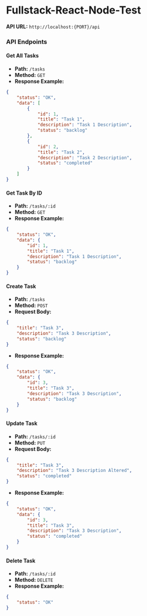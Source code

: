 # Fullstack-React-Node-Test

**API URL:** `http://localhost:{PORT}/api`


### API Endpoints

#### Get All Tasks
- **Path:** `/tasks`
- **Method:** `GET`
- **Response Example:** 
```json
{
    "status": "OK",
    "data": [
        {
            "id": 1,
            "title": "Task 1",
            "description": "Task 1 Description",
            "status": "backlog"
        },
        {
            "id": 2,
            "title": "Task 2",
            "description": "Task 2 Description",
            "status": "completed"
        }
    ]
}
```

#### Get Task By ID

- **Path:** `/tasks/:id`
- **Method:** `GET`
- **Response Example:** 
```json
{
    "status": "OK",
    "data": {
        "id": 1,
        "title": "Task 1",
        "description": "Task 1 Description",
        "status": "backlog"
    }
}
```

#### Create Task

- **Path:** `/tasks`
- **Method:** `POST`
- **Request Body:** 
```json
{
    "title": "Task 3",
    "description": "Task 3 Description",
    "status": "backlog"
}
```
- **Response Example:** 
```json
{
    "status": "OK",
    "data": {
        "id": 3,
        "title": "Task 3",
        "description": "Task 3 Description",
        "status": "backlog"
    }
}
```

#### Update Task

- **Path:** `/tasks/:id`
- **Method:** `PUT`
- **Request Body:** 
```json
{
    "title": "Task 3",
    "description": "Task 3 Description Altered",
    "status": "completed"
}
```
- **Response Example:** 
```json
{
    "status": "OK",
    "data": {
        "id": 3,
        "title": "Task 3",
        "description": "Task 3 Description",
        "status": "completed"
    }
}
```

#### Delete Task

- **Path:** `/tasks/:id`
- **Method:** `DELETE`
- **Response Example:** 
```json
{
    "status": "OK"
}
```






